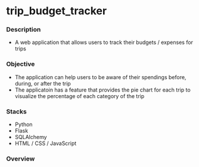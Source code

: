 # trip_budget_tracker

### Description
- A web application that allows users to track their budgets / expenses for trips

### Objective
- The application can help users to be aware of their spendings before, during, or after the trip
- The applicatoin has a feature that provides the pie chart for each trip to visualize the percentage of each category of the trip

### Stacks
- Python
- Flask
- SQLAlchemy
- HTML / CSS / JavaScript

### Overview
